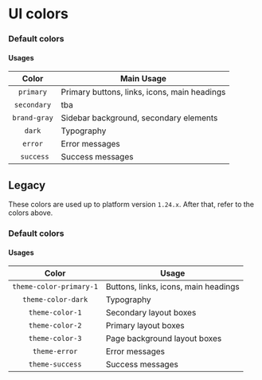 # UI colors

### Default colors

<ColorGrid>
    <ColorCard name="primary" color="#5460e2" name-color="#ffffff" />
    <ColorCard name="secondary" color="#5b6362" name-color="#ffffff" />
</ColorGrid>
<ColorGrid>
    <ColorCard name="brand-gray" color="#e7ebf1" />
    <ColorCard name="dark" color="#231f20" />
</ColorGrid>
<ColorGrid>
    <ColorCard name="error" color="#ef4444" />
    <ColorCard name="success" color="#10b981" />
</ColorGrid>

#### Usages

|    Color     | Main Usage                                   |
|:------------:|----------------------------------------------|
|  `primary`   | Primary buttons, links, icons, main headings |
| `secondary`  | tba                                          |
| `brand-gray` | Sidebar background, secondary elements       |
|    `dark`    | Typography                                   |
|   `error`    | Error messages                               |
|  ` success`  | Success messages                             |

## Legacy

These colors are used up to platform version `1.24.x`. After that, refer to the colors above. 

### Default colors

<ColorGrid>
    <ColorCard name="theme-color-primary-1" color="#5460E2" name-color="#ffffff" />
    <ColorCard name="theme-color-dark" color="#231F20" name-color="#ffffff" />
</ColorGrid>
<ColorGrid>
    <ColorCard name="theme-color-1" color="#E7EBF1" />
    <ColorCard name="theme-color-2" color="#C0C4D1" />
    <ColorCard name="theme-color-3" color="#EAEBEE" />
</ColorGrid>
<ColorGrid>
    <ColorCard name="theme-error" color="#EF4444" />
    <ColorCard name="theme-success" color="#10B981" />
</ColorGrid>

#### Usages

|           Color           | Usage                                |
|:-------------------------:|--------------------------------------|
|  `theme-color-primary-1`  | Buttons, links, icons, main headings |
|    `theme-color-dark`     | Typography                           |
|      `theme-color-1`      | Secondary layout boxes               |
|      `theme-color-2`      | Primary layout boxes                 |
|      `theme-color-3`      | Page background layout boxes         |
|       `theme-error`       | Error messages                       |
|      `theme-success`      | Success messages                     |

